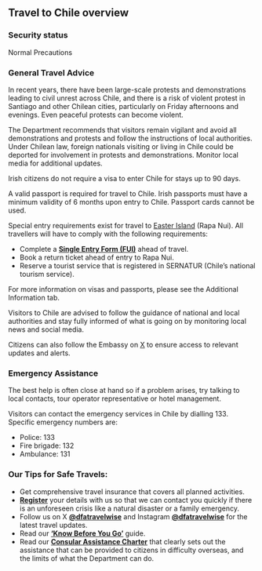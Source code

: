 ## Travel to Chile overview

### **Security status**

Normal Precautions

### **General Travel Advice**

In recent years, there have been large-scale protests and demonstrations leading to civil unrest across Chile, and there is a risk of violent protest in Santiago and other Chilean cities, particularly on Friday afternoons and evenings. Even peaceful protests can become violent.

The Department recommends that visitors remain vigilant and avoid all demonstrations and protests and follow the instructions of local authorities. Under Chilean law, foreign nationals visiting or living in Chile could be deported for involvement in protests and demonstrations. Monitor local media for additional updates.

Irish citizens do not require a visa to enter Chile for stays up to 90 days.

A valid passport is required for travel to Chile. Irish passports must have a minimum validity of 6 months upon entry to Chile. Passport cards cannot be used.

Special entry requirements exist for travel to [Easter Island](https://www.gob.cl/rapanuiprotegida/en/requirements/) (Rapa Nui). All travellers will have to comply with the following requirements:

* Complete a [**Single Entry Form (FUI)**](https://ingresorapanui.interior.gob.cl/) ahead of travel.
* Book a return ticket ahead of entry to Rapa Nui.
* Reserve a tourist service that is registered in SERNATUR (Chile’s national tourism service).

For more information on visas and passports, please see the Additional Information tab.

Visitors to Chile are advised to follow the guidance of national and local authorities and stay fully informed of what is going on by monitoring local news and social media.

Citizens can also follow the Embassy on [X](https://x.com/irlembchile) to ensure access to relevant updates and alerts.

### **Emergency Assistance**

The best help is often close at hand so if a problem arises, try talking to local contacts, tour operator representative or hotel management.

Visitors can contact the emergency services in Chile by dialling 133. Specific emergency numbers are:

* Police: 133
* Fire brigade: 132
* Ambulance: 131

### **Our Tips for Safe Travels:**

* Get comprehensive travel insurance that covers all planned activities.
* [**Register**](https://www.ireland.ie/en/dfa/overseas-travel/citizens-registration/) your details with us so that we can contact you quickly if there is an unforeseen crisis like a natural disaster or a family emergency.
* Follow us on X [**@dfatravelwise**](https://www.twitter.com/DFATravelWise) and Instagram [**@dfatravelwise**](https://www.instagram.com/dfatravelwise/) for the latest travel updates.
* Read our [**‘Know Before You Go’**](https://www.ireland.ie/en/dfa/overseas-travel/know-before-you-go/) guide.
* Read our [**Consular Assistance Charter**](https://www.ireland.ie/en/dfa/overseas-travel/assistance-abroad/consular-assistance-charter/) that clearly sets out the assistance that can be provided to citizens in difficulty overseas, and the limits of what the Department can do.